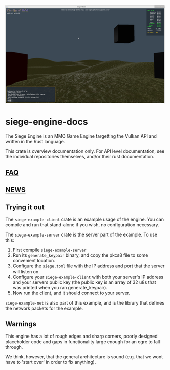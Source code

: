 ![Example](/example.png)

# siege-engine-docs

The Siege Engine is an MMO Game Engine targetting the Vulkan API and written in the
Rust language.

This crate is overview documentation only. For API level documentation, see the individual
repositories themselves, and/or their rust documentation.

## [FAQ](/FAQ.md)

## [NEWS](/NEWS.md)

## Trying it out

The `siege-example-client` crate is an example usage of the engine. You can compile and run
that stand-alone if you wish, no configuration necessary.

The `siege-example-server` crate is the server part of the example. To use this:

1. First compile `siege-example-server`
2. Run its `generate_keypair` binary, and copy the pkcs8 file to some convenient location.
3. Configure the `siege.toml` file with the IP address and port that the server will listen on.
4. Configure your `siege-example-client` with both your server's IP address and your servers
   public key (the public key is an array of 32 u8s that was printed when you ran
   generate_keypair).
5. Now run the client, and it should connect to your server.

`siege-example-net` is also part of this example, and is the library that defines the
network packets for the example.

## Warnings

This engine has a lot of rough edges and sharp corners, poorly designed placeholder code
and gaps in functionality large enough for an ogre to fall through.

We think, however, that the general architecture is sound (e.g. that we wont have to
'start over' in order to fix anything).
